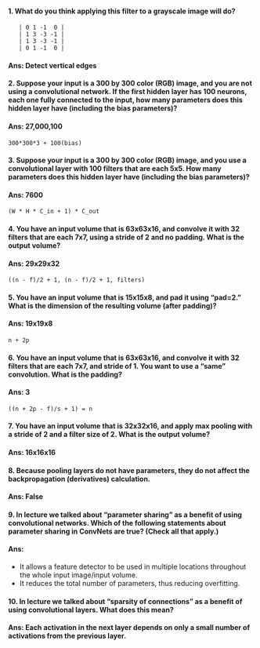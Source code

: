 #### 1. What do you think applying this filter to a grayscale image will do?
```
   | 0 1 -1  0 | 
   | 1 3 -3 -1 |
   | 1 3 -3 -1 |
   | 0 1 -1  0 |
```
#### Ans: Detect vertical edges

#### 2. Suppose your input is a 300 by 300 color (RGB) image, and you are not using a convolutional network. If the first hidden layer has 100 neurons, each one fully connected to the input, how many parameters does this hidden layer have (including the bias parameters)? 

#### Ans: 27,000,100 
```
300*300*3 + 100(bias)
```
#### 3. Suppose your input is a 300 by 300 color (RGB) image, and you use a convolutional layer with 100 filters that are each 5x5. How many parameters does this hidden layer have (including the bias parameters)?

#### Ans: 7600
```
(W * H * C_in + 1) * C_out
```
#### 4. You have an input volume that is 63x63x16, and convolve it with 32 filters that are each 7x7, using a stride of 2 and no padding. What is the output volume? 

#### Ans: 29x29x32 
```
((n - f)/2 + 1, (n - f)/2 + 1, filters)
```
#### 5. You have an input volume that is 15x15x8, and pad it using “pad=2.” What is the dimension of the resulting volume (after padding)?

#### Ans: 19x19x8
```
n + 2p
```
#### 6. You have an input volume that is 63x63x16, and convolve it with 32 filters that are each 7x7, and stride of 1. You want to use a “same” convolution. What is the padding?

#### Ans: 3
```
((n + 2p - f)/s + 1) = n
```
#### 7. You have an input volume that is 32x32x16, and apply max pooling with a stride of 2 and a filter size of 2. What is the output volume?

#### Ans: 16x16x16

#### 8. Because pooling layers do not have parameters, they do not affect the backpropagation (derivatives) calculation.

#### Ans: False

#### 9. In lecture we talked about “parameter sharing” as a benefit of using convolutional networks. Which of the following statements about parameter sharing in ConvNets are true? (Check all that apply.)

#### Ans: 
- It allows a feature detector to be used in multiple locations throughout the whole input image/input volume.
- It reduces the total number of parameters, thus reducing overfitting.

#### 10. In lecture we talked about “sparsity of connections” as a benefit of using convolutional layers. What does this mean?

#### Ans: Each activation in the next layer depends on only a small number of activations from the previous layer.